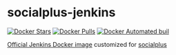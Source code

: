 # socialplus-jenkins

[![Docker Stars](https://img.shields.io/docker/stars/feedforce/socialplus-jenkins.svg?style=flat-square)][dockerhub]
[![Docker Pulls](https://img.shields.io/docker/pulls/feedforce/socialplus-jenkins.svg?style=flat-square)][dockerhub]
[![Docker Automated buil](https://img.shields.io/docker/automated/feedforce/socialplus-jenkins.svg?style=flat-square)][dockerhub]

[dockerhub]: https://hub.docker.com/r/feedforce/socialplus-jenkins/

[Official Jenkins Docker image](https://hub.docker.com/_/jenkins/) customized for [socialplus](https://socialplus.jp/)
